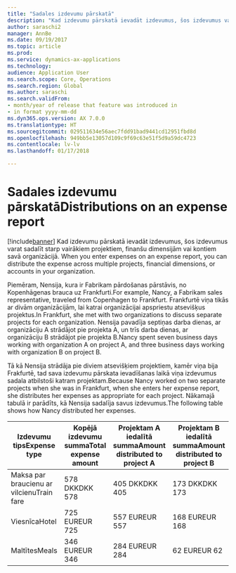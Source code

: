 ```yaml
---
title: "Sadales izdevumu pārskatā"
description: "Kad izdevumu pārskatā ievadāt izdevumus, šos izdevumus varat sadalīt starp vairākiem projektiem, juridiskajām personām vai kontiem savā organizācijā."
author: saraschi2
manager: AnnBe
ms.date: 09/19/2017
ms.topic: article
ms.prod: 
ms.service: dynamics-ax-applications
ms.technology: 
audience: Application User
ms.search.scope: Core, Operations
ms.search.region: Global
ms.author: saraschi
ms.search.validFrom:
- month/year of release that feature was introduced in
- in format yyyy-mm-dd
ms.dyn365.ops.version: AX 7.0.0
ms.translationtype: HT
ms.sourcegitcommit: 029511634e56aec7fdd91bad9441cd12951fbd8d
ms.openlocfilehash: 949bb5e13057d109c9f69c63e51f5d9a59dc4723
ms.contentlocale: lv-lv
ms.lasthandoff: 01/17/2018

---
```


# <a name="distributions-on-an-expense-report"></a><span data-ttu-id="391d1-103">Sadales izdevumu pārskatā</span><span class="sxs-lookup"><span data-stu-id="391d1-103">Distributions on an expense report</span></span>

[!include[banner](../includes/banner.md)]<span data-ttu-id="391d1-104"> Kad izdevumu pārskatā ievadāt izdevumus, šos izdevumus varat sadalīt starp vairākiem projektiem, finanšu dimensijām vai kontiem savā organizācijā.</span><span class="sxs-lookup"><span data-stu-id="391d1-104"> When you enter expenses on an expense report, you can distribute the expense across multiple projects, financial dimensions, or accounts in your organization.</span></span>

<span data-ttu-id="391d1-105">Piemēram, Nensija, kura ir Fabrikam pārdošanas pārstāvis, no Kopenhāgenas brauca uz Frankfurti.</span><span class="sxs-lookup"><span data-stu-id="391d1-105">For example, Nancy, a Fabrikam sales representative, traveled from Copenhagen to Frankfurt.</span></span> <span data-ttu-id="391d1-106">Frankfurtē viņa tikās ar divām organizācijām, lai katrai organizācijai apspriestu atsevišķus projektus.</span><span class="sxs-lookup"><span data-stu-id="391d1-106">In Frankfurt, she met with two organizations to discuss separate projects for each organization.</span></span> <span data-ttu-id="391d1-107">Nensija pavadīja septiņas darba dienas, ar organizāciju A strādājot pie projekta A, un trīs darba dienas, ar organizāciju B strādājot pie projekta B.</span><span class="sxs-lookup"><span data-stu-id="391d1-107">Nancy spent seven business days working with organization A on project A, and three business days working with organization B on project B.</span></span>

<span data-ttu-id="391d1-108">Tā kā Nensija strādāja pie diviem atsevišķiem projektiem, kamēr viņa bija Frakfurtē, tad sava izdevumu pārskata ievadīšanas laikā viņa izdevumus sadala atbilstoši katram projektam.</span><span class="sxs-lookup"><span data-stu-id="391d1-108">Because Nancy worked on two separate projects when she was in Frankfurt, when she enters her expense report, she distributes her expenses as appropriate for each project.</span></span> <span data-ttu-id="391d1-109">Nākamajā tabulā ir parādīts, kā Nensija sadalīja savus izdevumus.</span><span class="sxs-lookup"><span data-stu-id="391d1-109">The following table shows how Nancy distributed her expenses.</span></span>

| <span data-ttu-id="391d1-110">**Izdevumu tips**</span><span class="sxs-lookup"><span data-stu-id="391d1-110">**Expense type**</span></span> | <span data-ttu-id="391d1-111">**Kopējā izdevumu summa**</span><span class="sxs-lookup"><span data-stu-id="391d1-111">**Total expense amount**</span></span> | <span data-ttu-id="391d1-112">**Projektam A iedalītā summa**</span><span class="sxs-lookup"><span data-stu-id="391d1-112">**Amount distributed to project A**</span></span> | <span data-ttu-id="391d1-113">**Projektam B iedalītā summa**</span><span class="sxs-lookup"><span data-stu-id="391d1-113">**Amount distributed to project B**</span></span> |
|------------------|--------------------------|-------------------------------------|-------------------------------------|
| <span data-ttu-id="391d1-114">Maksa par braucienu ar vilcienu</span><span class="sxs-lookup"><span data-stu-id="391d1-114">Train fare</span></span>       | <span data-ttu-id="391d1-115">578 DKK</span><span class="sxs-lookup"><span data-stu-id="391d1-115">DKK 578</span></span>                  | <span data-ttu-id="391d1-116">405 DKK</span><span class="sxs-lookup"><span data-stu-id="391d1-116">DKK 405</span></span>                             | <span data-ttu-id="391d1-117">173 DKK</span><span class="sxs-lookup"><span data-stu-id="391d1-117">DKK 173</span></span>                             |
| <span data-ttu-id="391d1-118">Viesnīca</span><span class="sxs-lookup"><span data-stu-id="391d1-118">Hotel</span></span>            | <span data-ttu-id="391d1-119">725 EUR</span><span class="sxs-lookup"><span data-stu-id="391d1-119">EUR 725</span></span>                  | <span data-ttu-id="391d1-120">557 EUR</span><span class="sxs-lookup"><span data-stu-id="391d1-120">EUR 557</span></span>                             | <span data-ttu-id="391d1-121">168 EUR</span><span class="sxs-lookup"><span data-stu-id="391d1-121">EUR 168</span></span>                             |
| <span data-ttu-id="391d1-122">Maltītes</span><span class="sxs-lookup"><span data-stu-id="391d1-122">Meals</span></span>            | <span data-ttu-id="391d1-123">346 EUR</span><span class="sxs-lookup"><span data-stu-id="391d1-123">EUR 346</span></span>                  | <span data-ttu-id="391d1-124">284 EUR</span><span class="sxs-lookup"><span data-stu-id="391d1-124">EUR 284</span></span>                             | <span data-ttu-id="391d1-125">62 EUR</span><span class="sxs-lookup"><span data-stu-id="391d1-125">EUR 62</span></span>                              |

